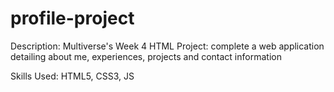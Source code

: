 # profile-project

Description: Multiverse's Week 4 HTML Project: complete a web application detailing about me, experiences, projects and contact information

Skills Used: HTML5, CSS3, JS

